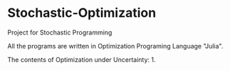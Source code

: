 # Stochastic-Optimization

Project for Stochastic Programming

All the programs are written in Optimization Programing Language "Julia".

The contents of Optimization under Uncertainty:
1. 
